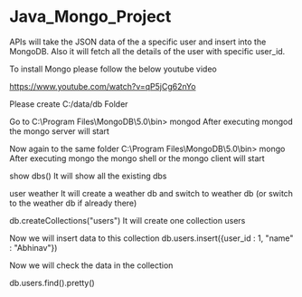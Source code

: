 # Java_Mongo_Project

APIs will take the JSON data of the a specific user and insert into the MongoDB. Also it will fetch all the details of the user with specific user_id.

To install Mongo please follow the below youtube video

https://www.youtube.com/watch?v=qP5jCg62nYo

Please create C:/data/db Folder

Go to C:\Program Files\MongoDB\5.0\bin> mongod After executing mongod the mongo server will start

Now again to the same folder C:\Program Files\MongoDB\5.0\bin> mongo After executing mongo the mongo shell or the mongo client will start

show dbs() It will show all the existing dbs

user weather It will create a weather db and switch to weather db (or switch to the weather db if already there)

db.createCollections("users") It will create one collection users

Now we will insert data to this collection db.users.insert({user_id : 1, "name" : "Abhinav"})

Now we will check the data in the collection

db.users.find().pretty()
